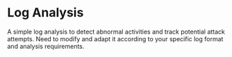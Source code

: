 # Log Analysis
A simple log analysis to detect abnormal activities and track potential attack attempts. Need to modify and adapt it according to your specific log format and analysis requirements.
